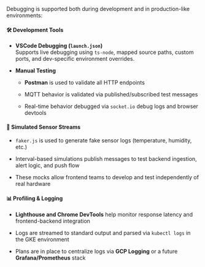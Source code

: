 Debugging is supported both during development and in production-like environments:

#### 🛠 Development Tools

- **VSCode Debugging (`launch.json`)**  
    Supports live debugging using `ts-node`, mapped source paths, custom ports, and dev-specific environment overrides.
    
- **Manual Testing**
    
    - **Postman** is used to validate all HTTP endpoints
        
    - MQTT behavior is validated via published/subscribed test messages
        
    - Real-time behavior debugged via `socket.io` debug logs and browser devtools
        

#### 🔄 Simulated Sensor Streams

- `faker.js` is used to generate fake sensor logs (temperature, humidity, etc.)
    
- Interval-based simulations publish messages to test backend ingestion, alert logic, and push flow
    
- These mocks allow frontend teams to develop and test independently of real hardware
    

#### 📊 Profiling & Logging

- **Lighthouse and Chrome DevTools** help monitor response latency and frontend-backend integration
    
- Logs are streamed to standard output and parsed via `kubectl logs` in the GKE environment
    
- Plans are in place to centralize logs via **GCP Logging** or a future **Grafana/Prometheus** stack